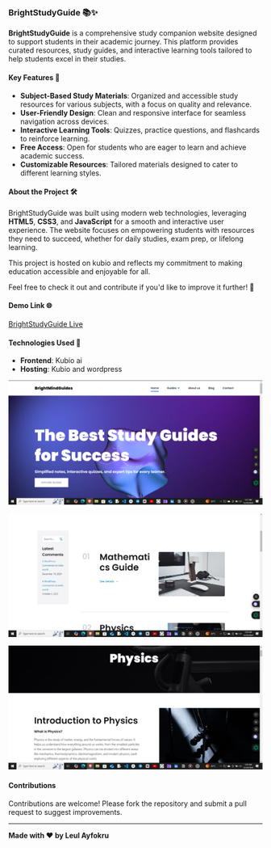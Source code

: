 ### BrightStudyGuide 📚✨  

**BrightStudyGuide** is a comprehensive study companion website designed to support students in their academic journey. This platform provides curated resources, study guides, and interactive learning tools tailored to help students excel in their studies.  

#### Key Features 🌟  
- **Subject-Based Study Materials**: Organized and accessible study resources for various subjects, with a focus on quality and relevance.  
- **User-Friendly Design**: Clean and responsive interface for seamless navigation across devices.  
- **Interactive Learning Tools**: Quizzes, practice questions, and flashcards to reinforce learning.  
- **Free Access**: Open for students who are eager to learn and achieve academic success.  
- **Customizable Resources**: Tailored materials designed to cater to different learning styles.  

#### About the Project 🛠️  
BrightStudyGuide was built using modern web technologies, leveraging **HTML5**, **CSS3**, and **JavaScript** for a smooth and interactive user experience. The website focuses on empowering students with resources they need to succeed, whether for daily studies, exam prep, or lifelong learning.  

This project is hosted on kubio and reflects my commitment to making education accessible and enjoyable for all.  

Feel free to check it out and contribute if you'd like to improve it further! 🌟  

#### Demo Link 🌐  
[BrightStudyGuide Live](https://leul-ayfokru-space.wpkubio.com/brightmindguides/)  

#### Technologies Used 🚀  
- **Frontend**: Kubio ai  
- **Hosting**: Kubio and wordpress


![Homepage](https://github.com/akl-leul/Brightmindguides/blob/main/screenshot%201.PNG)

![Homepage](https://github.com/akl-leul/Brightmindguides/blob/main/screenshot%202.PNG)

![Homepage](https://github.com/akl-leul/Brightmindguides/blob/main/screenshot%203.PNG)
#### Contributions  
Contributions are welcome! Please fork the repository and submit a pull request to suggest improvements.  

---

**Made with ❤️ by Leul Ayfokru**
